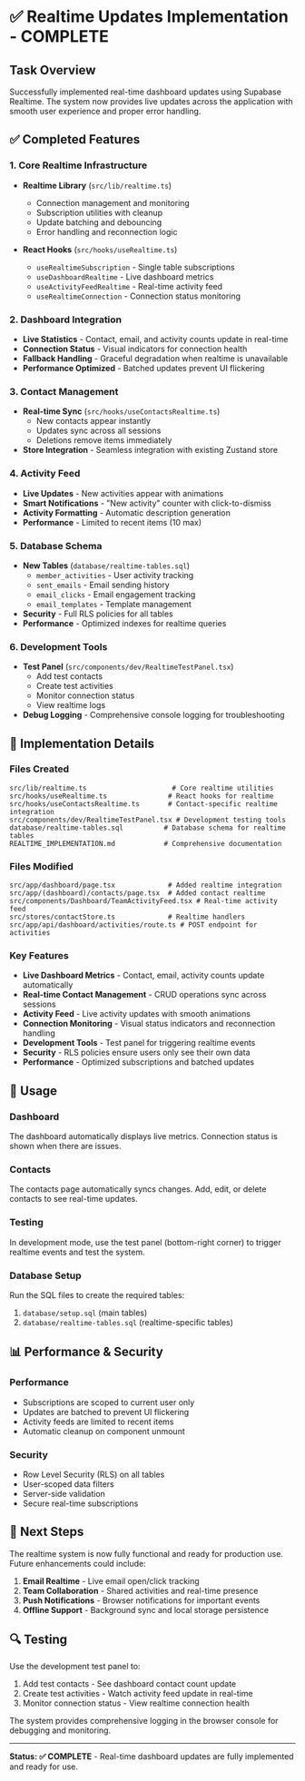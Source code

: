 # ✅ Realtime Updates Implementation - COMPLETE

## Task Overview

Successfully implemented real-time dashboard updates using Supabase Realtime. The system now provides live updates across the application with smooth user experience and proper error handling.

## ✅ Completed Features

### 1. Core Realtime Infrastructure
- **Realtime Library** (`src/lib/realtime.ts`)
  - Connection management and monitoring
  - Subscription utilities with cleanup
  - Update batching and debouncing
  - Error handling and reconnection logic

- **React Hooks** (`src/hooks/useRealtime.ts`)
  - `useRealtimeSubscription` - Single table subscriptions
  - `useDashboardRealtime` - Live dashboard metrics
  - `useActivityFeedRealtime` - Real-time activity feed
  - `useRealtimeConnection` - Connection status monitoring

### 2. Dashboard Integration
- **Live Statistics** - Contact, email, and activity counts update in real-time
- **Connection Status** - Visual indicators for connection health
- **Fallback Handling** - Graceful degradation when realtime is unavailable
- **Performance Optimized** - Batched updates prevent UI flickering

### 3. Contact Management
- **Real-time Sync** (`src/hooks/useContactsRealtime.ts`)
  - New contacts appear instantly
  - Updates sync across all sessions
  - Deletions remove items immediately
- **Store Integration** - Seamless integration with existing Zustand store

### 4. Activity Feed
- **Live Updates** - New activities appear with animations
- **Smart Notifications** - "New activity" counter with click-to-dismiss
- **Activity Formatting** - Automatic description generation
- **Performance** - Limited to recent items (10 max)

### 5. Database Schema
- **New Tables** (`database/realtime-tables.sql`)
  - `member_activities` - User activity tracking
  - `sent_emails` - Email sending history
  - `email_clicks` - Email engagement tracking
  - `email_templates` - Template management
- **Security** - Full RLS policies for all tables
- **Performance** - Optimized indexes for realtime queries

### 6. Development Tools
- **Test Panel** (`src/components/dev/RealtimeTestPanel.tsx`)
  - Add test contacts
  - Create test activities
  - Monitor connection status
  - View realtime logs
- **Debug Logging** - Comprehensive console logging for troubleshooting

## 🔧 Implementation Details

### Files Created
```
src/lib/realtime.ts                     # Core realtime utilities
src/hooks/useRealtime.ts               # React hooks for realtime
src/hooks/useContactsRealtime.ts       # Contact-specific realtime integration
src/components/dev/RealtimeTestPanel.tsx # Development testing tools
database/realtime-tables.sql          # Database schema for realtime tables
REALTIME_IMPLEMENTATION.md            # Comprehensive documentation
```

### Files Modified
```
src/app/dashboard/page.tsx             # Added realtime integration
src/app/(dashboard)/contacts/page.tsx  # Added contact realtime
src/components/Dashboard/TeamActivityFeed.tsx # Real-time activity feed
src/stores/contactStore.ts             # Realtime handlers
src/app/api/dashboard/activities/route.ts # POST endpoint for activities
```

### Key Features
- **Live Dashboard Metrics** - Contact, email, activity counts update automatically
- **Real-time Contact Management** - CRUD operations sync across sessions
- **Activity Feed** - Live activity updates with smooth animations
- **Connection Monitoring** - Visual status indicators and reconnection handling
- **Development Tools** - Test panel for triggering realtime events
- **Security** - RLS policies ensure users only see their own data
- **Performance** - Optimized subscriptions and batched updates

## 🚀 Usage

### Dashboard
The dashboard automatically displays live metrics. Connection status is shown when there are issues.

### Contacts
The contacts page automatically syncs changes. Add, edit, or delete contacts to see real-time updates.

### Testing
In development mode, use the test panel (bottom-right corner) to trigger realtime events and test the system.

### Database Setup
Run the SQL files to create the required tables:
1. `database/setup.sql` (main tables)
2. `database/realtime-tables.sql` (realtime-specific tables)

## 📊 Performance & Security

### Performance
- Subscriptions are scoped to current user only
- Updates are batched to prevent UI flickering
- Activity feeds are limited to recent items
- Automatic cleanup on component unmount

### Security
- Row Level Security (RLS) on all tables
- User-scoped data filters
- Server-side validation
- Secure real-time subscriptions

## 🎯 Next Steps

The realtime system is now fully functional and ready for production use. Future enhancements could include:

1. **Email Realtime** - Live email open/click tracking
2. **Team Collaboration** - Shared activities and real-time presence
3. **Push Notifications** - Browser notifications for important events
4. **Offline Support** - Background sync and local storage persistence

## 🔍 Testing

Use the development test panel to:
1. Add test contacts - See dashboard contact count update
2. Create test activities - Watch activity feed update in real-time
3. Monitor connection status - View realtime connection health

The system provides comprehensive logging in the browser console for debugging and monitoring.

---

**Status: ✅ COMPLETE** - Real-time dashboard updates are fully implemented and ready for use. 